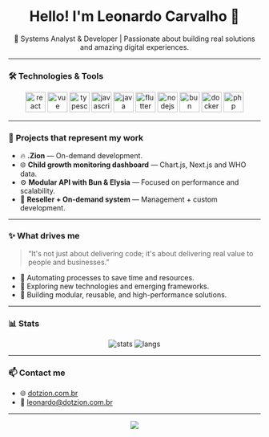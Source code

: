 <h1 align="center">Hello! I'm Leonardo Carvalho 👋</h1>
<p align="center">🚀 Systems Analyst & Developer | Passionate about building real solutions and amazing digital experiences.</p>

---

### 🛠️ **Technologies & Tools**
<p align="center">
  <img src="https://cdn.jsdelivr.net/gh/devicons/devicon/icons/react/react-original.svg" height="40" alt="react" />
  <img src="https://cdn.jsdelivr.net/gh/devicons/devicon/icons/vuejs/vuejs-original.svg" height="40" alt="vue" />
  <img src="https://cdn.jsdelivr.net/gh/devicons/devicon@latest/icons/typescript/typescript-original.svg" height="40" alt="typescript" />
  <img src="https://cdn.jsdelivr.net/gh/devicons/devicon@latest/icons/javascript/javascript-original.svg" height="40" alt="javascript" />
  <img src="https://cdn.jsdelivr.net/gh/devicons/devicon@latest/icons/java/java-original.svg" height="40" alt="java" />
  <img src="https://cdn.jsdelivr.net/gh/devicons/devicon/icons/flutter/flutter-original.svg" height="40" alt="flutter" />
  <img src="https://cdn.jsdelivr.net/gh/devicons/devicon/icons/nodejs/nodejs-original.svg" height="40" alt="nodejs" />
  <img src="https://cdn.jsdelivr.net/gh/devicons/devicon@latest/icons/bun/bun-original.svg" height="40" alt="bun" />
  <img src="https://cdn.jsdelivr.net/gh/devicons/devicon/icons/docker/docker-original.svg" height="40" alt="docker" />
  <img src="https://cdn.jsdelivr.net/gh/devicons/devicon/icons/php/php-original.svg" height="40" alt="php" />
</p>

---

### 🧩 **Projects that represent my work**
- 🔥 **.Zion** — On-demand development.
- 🌐 **Child growth monitoring dashboard** — Chart.js, Next.js and WHO data.
- ⚙️ **Modular API with Bun & Elysia** — Focused on performance and scalability.
- 🧰 **Reseller + On-demand system** — Management + custom development.

---

### ✨ **What drives me**
> “It's not just about delivering code; it's about delivering real value to people and businesses.”

- 🤖 Automating processes to save time and resources.
- 🧪 Exploring new technologies and emerging frameworks.
- 🧩 Building modular, reusable, and high-performance solutions.

---

### 📊 **Stats**
<p align="center">
  <img src="https://github-readme-stats.vercel.app/api?username=srcarvalho12&show_icons=true&theme=radical" alt="stats" />
  <img src="https://github-readme-stats.vercel.app/api/top-langs/?username=srcarvalho12&layout=compact&theme=radical" alt="langs"/>
</p>

---

### 📫 **Contact me**
- 🌐 [dotzion.com.br](https://dotzion.com.br)
- 📧 leonardo@dotzion.com.br
<!-- - 💼 [LinkedIn](https://www.linkedin.com/in/SEU_PERFIL)
- 📦 [npm](https://www.npmjs.com/~SEU_USUARIO) -->

---

<p align="center">
  <img src="https://capsule-render.vercel.app/api?type=waving&color=0:007ACC,100:purple&height=100&section=footer"/>
</p>
